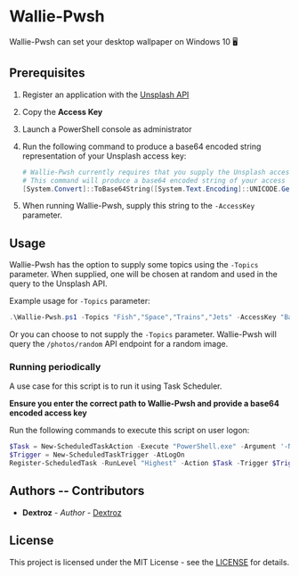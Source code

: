 # Wallie-Pwsh
Wallie-Pwsh can set your desktop wallpaper on Windows 10 🖥️

## Prerequisites

1. Register an application with the [Unsplash API](https://unsplash.com/documentation#registering-your-application)

2. Copy the **Access Key**

3. Launch a PowerShell console as administrator

4. Run the following command to produce a base64 encoded string representation of your Unsplash access key:

    ```powershell
    # Wallie-Pwsh currently requires that you supply the Unsplash access key as a base64 encoded string.
    # This command will produce a base64 encoded string of your access key.
    [System.Convert]::ToBase64String([System.Text.Encoding]::UNICODE.GetBytes("Enter access key here."))
    ```

5. When running Wallie-Pwsh, supply this string to the `-AccessKey` parameter.

## Usage

Wallie-Pwsh has the option to supply some topics using the `-Topics` parameter. 
When supplied, one will be chosen at random and used in the query to the Unsplash API.

Example usage for `-Topics` parameter:

```powershell
.\Wallie-Pwsh.ps1 -Topics "Fish","Space","Trains","Jets" -AccessKey "Base64 encoded access key." -Verbose
```

Or you can choose to not supply the `-Topics` parameter. Wallie-Pwsh will query the `/photos/random` API endpoint for a random image.

### Running periodically

A use case for this script is to run it using Task Scheduler.

**Ensure you enter the correct path to Wallie-Pwsh and provide a base64 encoded access key**

Run the following commands to execute this script on user logon:

```powershell
$Task = New-ScheduledTaskAction -Execute "PowerShell.exe" -Argument '-NoProfile -WindowStyle "Hidden" -ExecutionPolicy "Bypass" -Command absolute\path\to\Wallie-Pwsh.ps1 -Topics "Fish","Space","Trains" -AccessKey "Base64 encoded access key." -Verbose'
$Trigger = New-ScheduledTaskTrigger -AtLogOn
Register-ScheduledTask -RunLevel "Highest" -Action $Task -Trigger $Trigger -TaskName "Wallie-Pwsh" -Description "Sets desktop wallpaper at user logon"
```

## Authors -- Contributors

* **Dextroz** - *Author* - [Dextroz](https://github.com/Dextroz)

## License
This project is licensed under the MIT License - see the [LICENSE](LICENSE) for details.